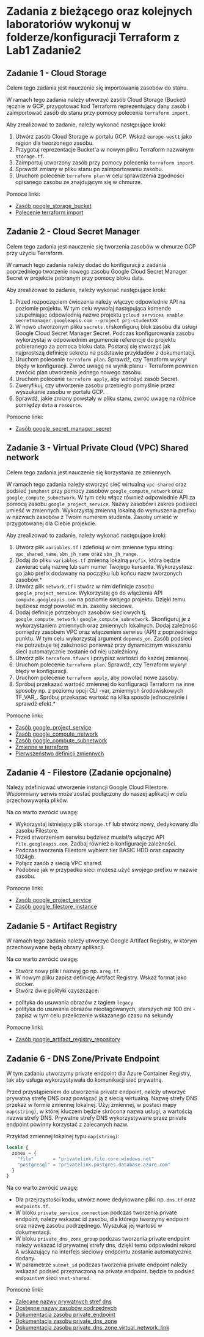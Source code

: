 #  Zadania z bieżącego oraz kolejnych laboratoriów wykonuj w folderze/konfiguracji Terraform z Lab1 Zadanie2

## Zadanie 1 - Cloud Storage

Celem tego zadania jest nauczenie się importowania zasobów do stanu.

W ramach tego zadania należy utworzyć zasób Cloud Storage (Bucket) ręcznie w GCP, przygotować kod Terraform reprezentujący
dany zasób i zaimportować zasób do stanu przy pomocy polecenia `terraform import`.

Aby zrealizować to zadanie, należy wykonać następujące kroki:

1. Utwórz zasób Cloud Storage w portalu GCP. Wskaż `europe-west1` jako region dla tworzonego zasobu.
2. Przygotuj reprezentacje Bucket'a w nowym pliku Terraform nazwanym `storage.tf`.
3. Zaimportuj utworzony zasób przy pomocy polecenia `terraform import`.
4. Sprawdź zmiany w pliku stanu po zaimportowaniu zasobu.
5. Uruchom polecenie `terraform plan` w celu sprawdzenia zgodności opisanego zasobu ze znajdującym się w chmurze.

Pomoce linki:
* [Zasób google_storage_bucket](https://registry.terraform.io/providers/hashicorp/google/latest/docs/resources/storage_bucket)
* [Polecenie terraform import](https://developer.hashicorp.com/terraform/cli/commands/import)


## Zadanie 2 - Cloud Secret Manager

Celem tego zadania jest nauczenie się tworzenia zasobów w chmurze GCP przy użyciu Terraform.

W ramach tego zadania należy dodać do konfiguracji z zadania poprzedniego tworzenie nowego zasobu Google Cloud Secret Manager Secret w projekcie pobranym
przy pomocy bloku data.

Aby zrealizować to zadanie, należy wykonać następujące kroki:

1. Przed rozpoczęciem ćwiczenia należy włączyc odpowiednie API na poziomie projektu. W tym celu wywołaj następująca komende uzupełniajac odpowiednią nazwe 
   projektu `gcloud services enable secretmanager.googleapis.com --project prj-studentXX`
2. W nowo utworzonym pliku `secrets.tf`skonfiguruj blok zasobu dla usługi Google Cloud Secret Manager Secret. Podczas konfigurowania zasobu wykorzystaj w 
   odpowiednim argumencie referencje do projektu pobieranego za pomoca bloku data. Postaraj się stworzyć jak najprostszą definicje sekretu na podstawie 
   przykładów z dokumentacji.
3. Uruchom polecenie `terraform plan`. Sprawdź, czy Terraform wykrył błędy w konfiguracji. Zwróć uwagę na wynik planu - Terraform powinien zwrócić plan 
   utworzenia jednego nowego zasobu.
4. Uruchom polecenie `terraform apply`, aby wdrożyć zasób Secret.
5. Zweryfikuj, czy utworzenie zasobu przebiegło pomyślnie przez wyszukanie zasobu w portalu GCP.
6. Sprawdź, jakie zmiany powstały w pliku stanu, zwróć uwagę na różnice pomiędzy `data` a `resource`.

Pomocne linki:

* [Zasób google_secret_manager_secret](https://registry.terraform.io/providers/hashicorp/google/latest/docs/resources/secret_manager_secret)


## Zadanie 3 - Virtual Private Cloud (VPC) Shared network

Celem tego zadania jest nauczenie się korzystania ze zmiennych.

W ramach tego zadania należy stworzyć sieć wirtualną `vpc-shared` oraz podsieć `jumphost` przy pomocy zasobów 
`google_compute_network` oraz `google_compute_subnetwork`. W tym celu włącz również odpowiednie API za pomocą zasobu
`google_project_service`. Nazwy zasobów i zakres podsieci umieść w zmiennych. Wykorzystaj zmienną lokalną do wymuszenia 
prefixu w nazwach zasobów z Twoim numerem studenta. Zasoby umieść w przygotowanej dla Ciebie projekcie.

Aby zrealizować to zadanie, należy wykonać następujące kroki:

1. Utwórz plik `variables.tf` i zdefiniuj w nim zmienne typu string: `vpc_shared_name`, `sbn_jh_name` oraz `sbn_jh_range`.
2. Dodaj do pliku `variables.tf` zmienną lokalną `prefix`, która będzie zawierać całą nazwę lub sam numer Twojego kursanta. Wykorzystasz go jako prefix dodawany
   na początku lub końcu nazw tworzonych zasobów.*
3. Utwórz plik `network.tf` i stwórz w nim definicje zasobu `google_project_service`. Wykorzystaj go do włączenia API `compute.googleapis.com` na poziomie 
   swojego projektu. Dzięki temu będziesz mógł powołać m.in. zasoby sieciowe.
4. Dodaj definicje potrzebnych zasobów sieciowych tj. `google_compute_network` i `google_compute_subnetwork`. Skonfiguruj je z wykorzystaniem zmiennych oraz 
   zmiennych lokalnych. Dodaj zależność pomiędzy zasobem VPC oraz włączeniem serwisu (API) z poprzedniego punktu. W tym celu wykorzystaj argument `depends_on`. Zasób
   podsieci nie potrzebuje tej zależności ponieważ przy dynamicznym wskazaniu sieci automatycznie zostanie od niej uzależniony.
5. Utwórz plik `terraform.tfvars` i przypisz wartości do każdej zmiennej.
6. Uruchom polecenie `terraform plan`. Sprawdź, czy Terraform wykrył błędy w konfiguracji.
7. Uruchom polecenie `terraform apply`, aby powołać nowe zasoby.
8. Spróbuj przekazać wartość zmiennej do konfiguracji Terraform na inne sposoby np. z poziomu opcji CLI -var, zmiennych
   środowiskowych TF_VAR_. Spróbuj przekazać wartość na kilka sposób jednocześnie i sprawdź efekt.*


Pomocne linki:

* [Zasób google_project_service](https://registry.terraform.io/providers/hashicorp/google/5.43.1/docs/resources/google_project_service)
* [Zasób google_compute_network](https://registry.terraform.io/providers/hashicorp/google/5.43.1/docs/resources/compute_network)
* [Zasób google_compute_subnetwork](https://registry.terraform.io/providers/hashicorp/google/5.43.1/docs/resources/compute_subnetwork)
* [Zmienne w terraform](https://developer.hashicorp.com/terraform/language/values/variables)
* [Pierwszeństwo definicji zmiennych](https://developer.hashicorp.com/terraform/language/values/variables#variable-definition-precedence)


## Zadanie 4 - Filestore (Zadanie opcjonalne)

Należy zdefiniować utworzenie instancji Google Cloud Filestore.
Wspomniany serwis może zostać podłączony do naszej aplikacji w celu przechowywania plików.

Na co warto zwrócić uwagę:

* Wykorzystaj istniejący plik `storage.tf` lub stwórz nowy, dedykowany dla zasobu Filestore.
* Przed stworzeniem serwisu będziesz musiał/a włączyć API `file.googleapis.com`. Zadbaj również o konfiguracje zależności.
* Podczas tworzenia Filestore wybierz tier BASIC HDD oraz capacity 1024gb.
* Połącz zasób z siecią VPC shared.
* Podobnie jak w przypadku sieci możesz użyć swojego prefixu w nazwie zasobu.

Pomocne linki:

* [Zasób google_project_service](https://registry.terraform.io/providers/hashicorp/google/5.43.1/docs/resources/google_project_service)
* [Zasób google_filestore_instance](https://registry.terraform.io/providers/hashicorp/google/latest/docs/resources/filestore_instance)

## Zadanie 5 - Artifact Registry

W ramach tego zadania należy utworzyć Google Artifact Registry, w którym przechowywane będą obrazy aplikacji.

Na co warto zwrócić uwagę:

* Stwórz nowy plik i nazwyj go np. `areg.tf`.
* W nowym pliku zapisz definicję Artifact Registry. Wskaż format jako docker.
* Stwórz dwie polityki czyszczące:
 - polityka do usuwania obrazów z tagiem `legacy`
 - polityka do usuwania obrazów nieotagowanych, starszych niż 100 dni - zapisz w tym celu przeliczenie wskazanego czasu na sekundy


Pomocne linki:

* [Zasób google_artifact_registry_repository](https://registry.terraform.io/providers/hashicorp/google/latest/docs/resources/artifact_registry_repository)

## Zadanie 6 - DNS Zone/Private Endpoint

W tym zadaniu utworzymy private endpoint dla Azure Container Registry, tak aby usługa wykorzystywała do komunikacji sieć prywatną.

Przed przystąpieniem do utworzenia private endpoint, należy utworzyć prywatną strefę DNS oraz powiązać ją z siecią wirtualną.
Nazwę strefy DNS przekaż w formie zmiennej lokalnej. Użyj zmiennej, w postaci mapy `map(string)`, w której kluczem będzie skrócona nazwa usługi,
a wartością nazwa strefy DNS.
Prywatne strefy DNS wykorzystywane przez private endpoint powinny korzystać z zalecanych nazw.

Przykład zmiennej lokalnej typu `map(string)`:

```terraform
locals {
  zones = {
    "file"       = "privatelink.file.core.windows.net"
    "postgresql" = "privatelink.postgres.database.azure.com"
  }
}
```

Na co warto zwrócić uwagę:

* Dla przejrzystości kodu, utwórz nowe dedykowane pliki np. `dns.tf` oraz `endpoints.tf`.
* W bloku `private_service_connection` podczas tworzenia private endpoint, należy wskazać id zasobu, dla którego
  tworzymy endpoint oraz nazwę zasobu podrzędnego. Wyszukaj jej wartość w dokumentacji.
* W bloku `private_dns_zone_group` podczas tworzenia private endpoint należy wskazać id prywatnej strefy dns, dzięki temu
  odpowiedni rekord A wskazujący na interfejs sieciowy endpointu zostanie automatycznie dodany.
* W parametrze `subnet_id` podczas tworzenia private endpoint należy wskazać podsieć przeznaczoną na private endpoint.
   będzie to podsieć `endpoints`w sieci `vnet-shared`.

Pomocne linki:

* [Zalecane nazwy prywatnych stref dns](https://learn.microsoft.com/pl-pl/azure/private-link/private-endpoint-dns#azure-services-dns-zone-configuration)
* [Dostępne nazwy zasobów podrzędnych](https://learn.microsoft.com/en-gb/azure/private-link/private-endpoint-overview#private-link-resource)
* [Dokumentacja zasobu private_endpoint](https://registry.terraform.io/providers/hashicorp/azurerm/latest/docs/resources/private_endpoint)
* [Dokumentacja zasobu private_dns_zone](https://registry.terraform.io/providers/hashicorp/azurerm/latest/docs/data-sources/private_dns_zone)
* [Dokumentacja zasobu private_dns_zone_virtual_network_link](https://registry.terraform.io/providers/hashicorp/azurerm/latest/docs/resources/private_dns_zone_virtual_network_link)